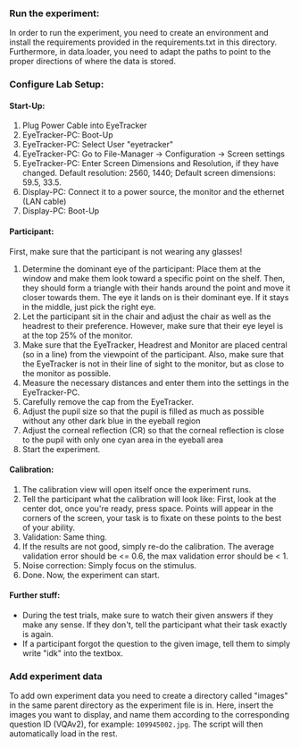 ### Run the experiment:

In order to run the experiment, you need to create an environment and install the requirements provided in the requirements.txt
in this directory. Furthermore, in data.loader, you need to adapt the paths
to point to the proper directions of where the data is stored.

### Configure Lab Setup:

#### Start-Up:
1) Plug Power Cable into EyeTracker
2) EyeTracker-PC: Boot-Up
3) EyeTracker-PC: Select User "eyetracker"
4) EyeTracker-PC: Go to File-Manager -> Configuration -> Screen settings
5) EyeTracker-PC: Enter Screen Dimensions and Resolution, if they have changed. Default resolution: 2560, 1440; Default screen dimensions: 59.5, 33.5.
6) Display-PC: Connect it to a power source, the monitor and the ethernet (LAN cable)
7) Display-PC: Boot-Up

#### Participant:

First, make sure that the participant is not wearing any glasses!

1) Determine the dominant eye of the participant: Place them at the window and make them look toward a specific point
on the shelf. Then, they should form a triangle with their hands around the point and move it closer towards them. The eye it lands on is their dominant eye.
If it stays in the middle, just pick the right eye.
2) Let the participant sit in the chair and adjust the chair as well as the headrest to their preference. However, make sure that their eye leyel is at the top 25% of the monitor.
3) Make sure that the EyeTracker, Headrest and Monitor are placed central (so in a line) from the viewpoint of the participant.
Also, make sure that the EyeTracker is not in their line of sight to the monitor, but as close to the monitor as possible.
4) Measure the necessary distances and enter them into the settings in the EyeTracker-PC.
5) Carefully remove the cap from the EyeTracker.
6) Adjust the pupil size so that the pupil is filled as much as possible without any other dark blue in the eyeball region
7) Adjust the corneal reflection (CR) so that the corneal reflection is close to the pupil with only one cyan area in the eyeball area
8) Start the experiment.

#### Calibration:
1) The calibration view will open itself once the experiment runs.
2) Tell the participant what the calibration will look like: First, look at the center dot, once you're ready, press space. Points will appear
in the corners of the screen, your task is to fixate on these points to the best of your ability.
3) Validation: Same thing.
4) If the results are not good, simply re-do the calibration. The average validation error should be <= 0.6, the max validation error should be < 1.
5) Noise correction: Simply focus on the stimulus.
6) Done. Now, the experiment can start.

#### Further stuff:
- During the test trials, make sure to watch their given answers if they make any sense. If they don't, tell the participant what their task exactly is again.
- If a participant forgot the question to the given image, tell them to simply write "idk" into the textbox.

### Add experiment data

To add own experiment data you need to create a directory called "images" in the same parent directory as the experiment
file is in. Here, insert the images you want to display, and name them according to the corresponding question ID (VQAv2),
for example: `109945002.jpg`. The script will then automatically load in the rest.